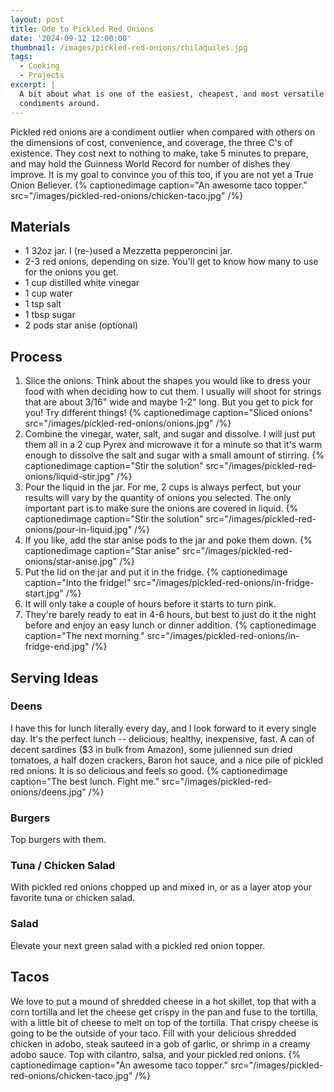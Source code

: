 ```yaml
---
layout: post
title: Ode to Pickled Red Onions
date: '2024-09-12 12:00:00'
thumbnail: /images/pickled-red-onions/chilaquiles.jpg
tags:
  - Cooking
  - Projects
excerpt: |
  A bit about what is one of the easiest, cheapest, and most versatile
  condiments around.
---
```


Pickled red onions are a condiment outlier when compared with others on the dimensions of cost, convenience, and coverage, the three C's of existence. They cost next to nothing to make, take 5 minutes to prepare, and may hold the Guinness World Record for number of dishes they improve. It is my goal to convince you of this too, if you are not yet a True Onion Believer.
{% captionedimage caption="An awesome taco topper." src="/images/pickled-red-onions/chicken-taco.jpg" /%}

## Materials

* 1 32oz jar. I (re-)used a Mezzetta pepperoncini jar.
* 2-3 red onions, depending on size. You'll get to know how many to use for the onions you get.
* 1 cup distilled white vinegar
* 1 cup water
* 1 tsp salt
* 1 tbsp sugar
* 2 pods star anise (optional)


## Process

1. Slice the onions. Think about the shapes you would like to dress your food with when deciding how to cut them. I usually will shoot for strings that are about 3/16" wide and maybe 1-2" long. But you get to pick for you! Try different things!
   {% captionedimage caption="Sliced onions" src="/images/pickled-red-onions/onions.jpg" /%}
2. Combine the vinegar, water, salt, and sugar and dissolve. I will just put them all in a 2 cup Pyrex and microwave it for a minute so that it's warm enough to dissolve the salt and sugar with a small amount of stirring.
   {% captionedimage caption="Stir the solution" src="/images/pickled-red-onions/liquid-stir.jpg" /%}
3. Pour the liquid in the jar. For me, 2 cups is always perfect, but your results will vary by the quantity of onions you selected. The only important part is to make sure the onions are covered in liquid.
   {% captionedimage caption="Stir the solution" src="/images/pickled-red-onions/pour-in-liquid.jpg" /%}
4. If you like, add the star anise pods to the jar and poke them down.
   {% captionedimage caption="Star anise" src="/images/pickled-red-onions/star-anise.jpg" /%}
5. Put the lid on the jar and put it in the fridge.
   {% captionedimage caption="Into the fridge!" src="/images/pickled-red-onions/in-fridge-start.jpg" /%}
6. It will only take a couple of hours before it starts to turn pink.
7. They're barely ready to eat in 4-6 hours, but best to just do it the night before and enjoy an easy lunch or dinner addition.
   {% captionedimage caption="The next morning." src="/images/pickled-red-onions/in-fridge-end.jpg" /%}


## Serving Ideas


### Deens

I have this for lunch literally every day, and I look forward to it every single day. It's the perfect lunch -- delicious, healthy, inexpensive, fast. A can of decent sardines ($3 in bulk from Amazon), some julienned sun dried tomatoes, a half dozen crackers, Baron hot sauce, and a nice pile of pickled red onions. It is so delicious and feels so good.
{% captionedimage caption="The best lunch. Fight me." src="/images/pickled-red-onions/deens.jpg" /%}


### Burgers

Top burgers with them.


### Tuna / Chicken Salad

With pickled red onions chopped up and mixed in, or as a layer atop your favorite tuna or chicken salad.


### Salad

Elevate your next green salad with a pickled red onion topper.


## Tacos

We love to put a mound of shredded cheese in a hot skillet, top that with a corn tortilla and let the cheese get crispy in the pan and fuse to the tortilla, with a little bit of cheese to melt on top of the tortilla. That crispy cheese is going to be the outside of your taco. Fill with your delicious shredded chicken in adobo, steak sauteed in a gob of garlic, or shrimp in a creamy adobo sauce. Top with cilantro, salsa, and your pickled red onions.
{% captionedimage caption="An awesome taco topper." src="/images/pickled-red-onions/chicken-taco.jpg" /%}

